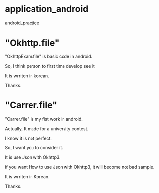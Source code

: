 # application_android
android_practice

"Okhttp.file"
=============================================

"OkhttpExam.file" is basic code in android.

So, I think person to first time develop see it.

It is wrriten in korean.

Thanks.

"Carrer.file"
==============================================
"Carrer.file" is my fist work in android.

Actually, It made for a university contest.

I know it is not perfect.

So, I want you to consider it.

It is use Json with Okhttp3.

if you want How to use Json with Okhttp3, it will become not bad sample.

It is wrriten in Korean.

Thanks.
